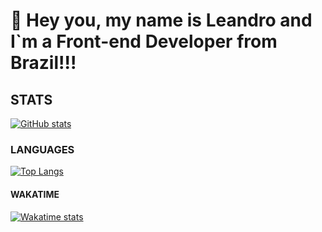 # 💜 Hey you, my name is Leandro and I`m a Front-end Developer from Brazil!!!

## STATS
[![GitHub stats](https://github-readme-stats.vercel.app/api?username=leandroaps)](https://github.com/anuraghazra/github-readme-stats)

### LANGUAGES
[![Top Langs](https://github-readme-stats.vercel.app/api/top-langs/?username=leandroaps)](https://github.com/anuraghazra/github-readme-stats)

#### WAKATIME
[![Wakatime stats](https://github-readme-stats.vercel.app/api/wakatime?username=leandroaps)](https://github.com/anuraghazra/github-readme-stats)
